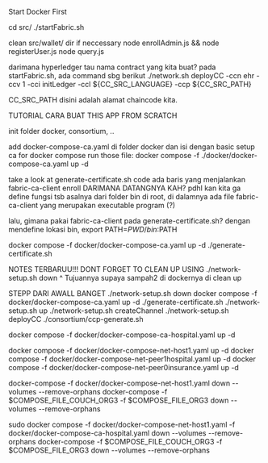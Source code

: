 Start Docker First

cd src/
./startFabric.sh

clean src/wallet/ dir if neccessary
node enrollAdmin.js && node registerUser.js
node query.js

darimana hyperledger tau nama contract yang kita buat?
pada startFabric.sh, ada command sbg berikut
./network.sh deployCC -ccn ehr -ccv 1 -cci initLedger -ccl ${CC_SRC_LANGUAGE} -ccp ${CC_SRC_PATH}

CC_SRC_PATH disini adalah alamat chaincode kita.


TUTORIAL CARA BUAT THIS APP FROM SCRATCH

init folder docker, consortium, ..

add docker-compose-ca.yaml di folder docker dan isi dengan basic setup ca for docker compose
run those file: docker compose -f ./docker/docker-compose-ca.yaml up -d


take a look at generate-certificate.sh code
ada baris yang menjalankan fabric-ca-client enroll
DARIMANA DATANGNYA KAH? pdhl kan kita ga define fungsi tsb
asalnya dari folder bin di root, di dalamnya ada file fabric-ca-client yang merupakan executable program (?)

lalu, gimana pakai fabric-ca-client pada generate-certificate.sh?
dengan mendefine lokasi bin, export PATH=${PWD}/bin:$PATH
 

docker compose -f docker/docker-compose-ca.yaml up -d
./generate-certificate.sh




NOTES TERBARUU!!!
DONT FORGET TO CLEAN UP USING ./network-setup.sh down
^ Tujuannya supaya sampah2 di dockernya di clean up

STEPP DARI AWALL BANGET
./network-setup.sh down
docker compose -f docker/docker-compose-ca.yaml up -d
./generate-certificate.sh
./network-setup.sh up 
./network-setup.sh createChannel
./network-setup.sh deployCC
./consortium/ccp-generate.sh

docker compose -f docker/docker-compose-ca-hospital.yaml up -d

docker compose -f docker/docker-compose-net-host1.yaml up -d
docker compose -f docker/docker-compose-net-peer1hospital.yaml up -d
docker compose -f docker/docker-compose-net-peer0insurance.yaml up -d


docker-compose -f docker/docker-compose-net-host1.yaml down --volumes --remove-orphans
docker-compose -f $COMPOSE_FILE_COUCH_ORG3 -f $COMPOSE_FILE_ORG3 down --volumes --remove-orphans

sudo docker compose -f docker/docker-compose-net-host1.yaml -f docker/docker-compose-ca-hospital.yaml down --volumes --remove-orphans
  docker-compose -f $COMPOSE_FILE_COUCH_ORG3 -f $COMPOSE_FILE_ORG3 down --volumes --remove-orphans
